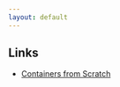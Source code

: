 ```yaml
---
layout: default
---
```

## Links

* [Containers from Scratch](https://ericchiang.github.io/post/containers-from-scratch)
